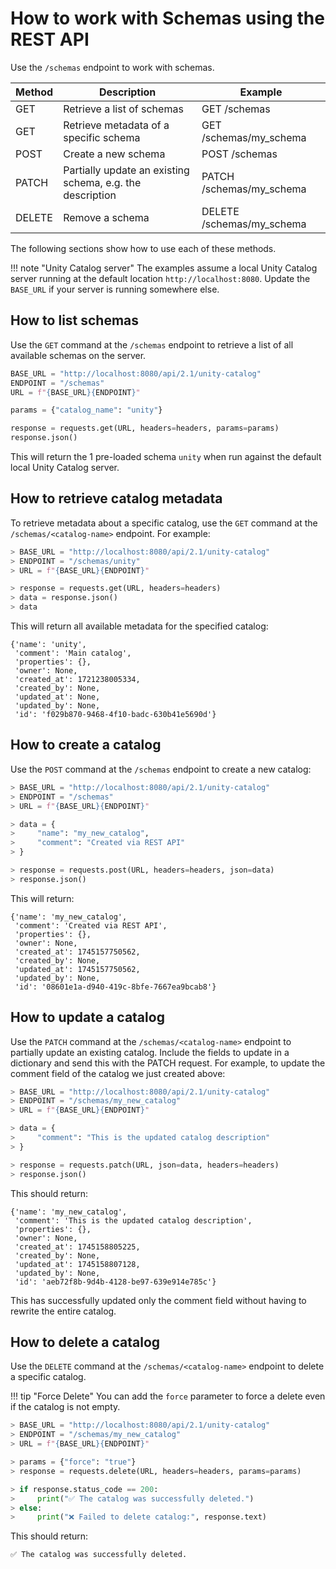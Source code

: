 # How to work with Schemas using the REST API

Use the `/schemas` endpoint to work with schemas.

| Method | Description                                               | Example                   |
| ------ | --------------------------------------------------------- | ------------------------- |
| GET    | Retrieve a list of schemas                                | GET /schemas              |
| GET    | Retrieve metadata of a specific schema                    | GET /schemas/my_schema    |
| POST   | Create a new schema                                       | POST /schemas             |
| PATCH  | Partially update an existing schema, e.g. the description | PATCH /schemas/my_schema  |
| DELETE | Remove a schema                                           | DELETE /schemas/my_schema |

The following sections show how to use each of these methods.

<!-- prettier-ignore -->
!!! note "Unity Catalog server"
    The examples assume a local Unity Catalog server running at the default location `http://localhost:8080`. Update the `BASE_URL` if your server is running somewhere else.

## How to list schemas

Use the `GET` command at the `/schemas` endpoint to retrieve a list of all available schemas on the server.

```python
BASE_URL = "http://localhost:8080/api/2.1/unity-catalog"
ENDPOINT = "/schemas"
URL = f"{BASE_URL}{ENDPOINT}"

params = {"catalog_name": "unity"}

response = requests.get(URL, headers=headers, params=params)
response.json()
```

This will return the 1 pre-loaded schema `unity` when run against the default local Unity Catalog server.

## How to retrieve catalog metadata

To retrieve metadata about a specific catalog, use the `GET` command at the `/schemas/<catalog-name>` endpoint. For example:

```python
> BASE_URL = "http://localhost:8080/api/2.1/unity-catalog"
> ENDPOINT = "/schemas/unity"
> URL = f"{BASE_URL}{ENDPOINT}"

> response = requests.get(URL, headers=headers)
> data = response.json()
> data
```

This will return all available metadata for the specified catalog:

```
{'name': 'unity',
 'comment': 'Main catalog',
 'properties': {},
 'owner': None,
 'created_at': 1721238005334,
 'created_by': None,
 'updated_at': None,
 'updated_by': None,
 'id': 'f029b870-9468-4f10-badc-630b41e5690d'}
```

## How to create a catalog

Use the `POST` command at the `/schemas` endpoint to create a new catalog:

```python
> BASE_URL = "http://localhost:8080/api/2.1/unity-catalog"
> ENDPOINT = "/schemas"
> URL = f"{BASE_URL}{ENDPOINT}"

> data = {
>     "name": "my_new_catalog",
>     "comment": "Created via REST API"
> }

> response = requests.post(URL, headers=headers, json=data)
> response.json()
```

This will return:

```
{'name': 'my_new_catalog',
 'comment': 'Created via REST API',
 'properties': {},
 'owner': None,
 'created_at': 1745157750562,
 'created_by': None,
 'updated_at': 1745157750562,
 'updated_by': None,
 'id': '08601e1a-d940-419c-8bfe-7667ea9bcab8'}
```

## How to update a catalog

Use the `PATCH` command at the `/schemas/<catalog-name>` endpoint to partially update an existing catalog. Include the fields to update in a dictionary and send this with the PATCH request. For example, to update the comment field of the catalog we just created above:

```python
> BASE_URL = "http://localhost:8080/api/2.1/unity-catalog"
> ENDPOINT = "/schemas/my_new_catalog"
> URL = f"{BASE_URL}{ENDPOINT}"

> data = {
>     "comment": "This is the updated catalog description"
> }

> response = requests.patch(URL, json=data, headers=headers)
> response.json()
```

This should return:

```
{'name': 'my_new_catalog',
 'comment': 'This is the updated catalog description',
 'properties': {},
 'owner': None,
 'created_at': 1745158805225,
 'created_by': None,
 'updated_at': 1745158807128,
 'updated_by': None,
 'id': 'aeb72f8b-9d4b-4128-be97-639e914e785c'}
```

This has successfully updated only the comment field without having to rewrite the entire catalog.

## How to delete a catalog

Use the `DELETE` command at the `/schemas/<catalog-name>` endpoint to delete a specific catalog.

<!-- prettier-ignore -->
!!! tip "Force Delete"
    You can add the `force` parameter to force a delete even if the catalog is not empty.

```python
> BASE_URL = "http://localhost:8080/api/2.1/unity-catalog"
> ENDPOINT = "/schemas/my_new_catalog"
> URL = f"{BASE_URL}{ENDPOINT}"

> params = {"force": "true"}
> response = requests.delete(URL, headers=headers, params=params)

> if response.status_code == 200:
>     print("✅ The catalog was successfully deleted.")
> else:
>     print("❌ Failed to delete catalog:", response.text)
```

This should return:

```
✅ The catalog was successfully deleted.
```
